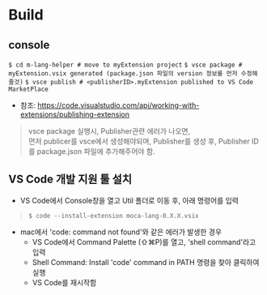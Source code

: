 # Build

## console

` $ cd m-lang-helper # move to myExtension project `
` $ vsce package # myExtension.vsix generated (package.json 파일의 version 정보를 먼저 수정해 줄것) `
` $ vsce publish # <publisherID>.myExtension published to VS Code MarketPlace `

- 참조: https://code.visualstudio.com/api/working-with-extensions/publishing-extension 

> vsce package 실행시, Publisher관련 에러가 나오면,  
  먼저 publicer를 vsce에서 생성해야되며, 
  Publisher를 생성 후, Publisher ID를 package.json 파일에 추가해주어야 함.


## VS Code 개발 지원 툴 설치

- VS Code에서 Console창을 열고 Util 폴더로 이동 후, 아래 명령어를 입력
> ` $ code --install-extension moca-lang-0.X.X.vsix `

- mac에서 'code: command not found'와 같은 에러가 발생한 경우
  * VS Code에서 Command Palette (⇧⌘P)를 열고, 'shell command'라고 입력
  * Shell Command: Install 'code' command in PATH 명령을 찾아 클릭하여 실행
  * VS Code를 재시작함
